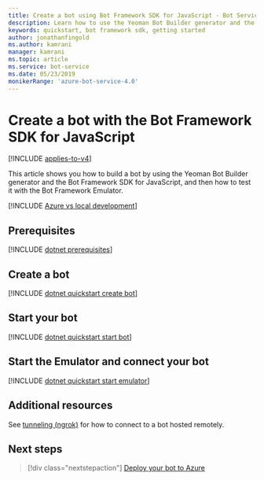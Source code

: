 ```yaml
---
title: Create a bot using Bot Framework SDK for JavaScript - Bot Service
description: Learn how to use the Yeoman Bot Builder generator and the Bot Framework SDK for JavaScript to build bots. See how to test bots with the Bot Framework Emulator.
keywords: quickstart, bot framework sdk, getting started
author: jonathanfingold
ms.author: kamrani
manager: kamrani
ms.topic: article
ms.service: bot-service
ms.date: 05/23/2019
monikerRange: 'azure-bot-service-4.0'
---
```


# Create a bot with the Bot Framework SDK for JavaScript

[!INCLUDE [applies-to-v4](../includes/applies-to-v4-current.md)]

This article shows you how to build a bot by using the Yeoman Bot Builder generator and the Bot Framework SDK for JavaScript, and then how to test it with the Bot Framework Emulator.

[!INCLUDE [Azure vs local development](../includes/snippet-quickstart-paths.md)]

<!-- Delete this include file [!INCLUDE [javascript quickstart](../includes/quickstart-javascript.md)] -->

## Prerequisites

[!INCLUDE [dotnet prerequisites](~/includes/quickstart/javascript/quickstart-javascript-prerequisites.md)]

## Create a bot

[!INCLUDE [dotnet quickstart create bot](~/includes/quickstart/javascript/quickstart-javascript-create-bot.md)]

## Start your bot

[!INCLUDE [dotnet quickstart start bot](~/includes/quickstart/javascript/quickstart-javascript-start-bot.md)]

## Start the Emulator and connect your bot

[!INCLUDE [dotnet quickstart start emulator](~/includes/quickstart/common/quickstart-start-emulator.md)]

## Additional resources

See [tunneling (ngrok)](https://github.com/Microsoft/BotFramework-Emulator/wiki/Tunneling-(ngrok)) for how to connect to a bot hosted remotely.

## Next steps

> [!div class="nextstepaction"]
> [Deploy your bot to Azure](../bot-builder-deploy-az-cli.md)
